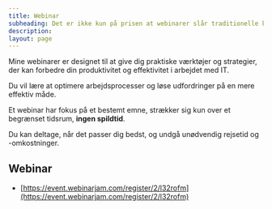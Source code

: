 ```yaml
---
title: Webinar
subheading: Det er ikke kun på prisen at webinarer slår traditionelle kurser
description:
layout: page
---
```


Mine webinarer er designet til at give dig praktiske værktøjer og strategier, der kan forbedre din produktivitet og effektivitet i arbejdet med IT.

Du vil lære at optimere arbejdsprocesser og løse udfordringer på en mere effektiv måde.

Et webinar har fokus på et bestemt emne, strækker sig kun over et begrænset tidsrum, **ingen spildtid**.

Du kan deltage, når det passer dig bedst, og undgå unødvendig rejsetid og -omkostninger.

## Webinar

- [https://event.webinarjam.com/register/2/l32rofm](https://event.webinarjam.com/register/2/l32rofm)

<div class="wj-embed-wrapper" data-webinar-hash="l32rofm">
<script src="https://event.webinarjam.com/register/l32rofm/embed-form?formButtonText=Register&formAccentColor=%2329b6f6&formAccentOpacity=0.95&formBgColor=%23ffffff&formBgOpacity=1"></script>
</div>
